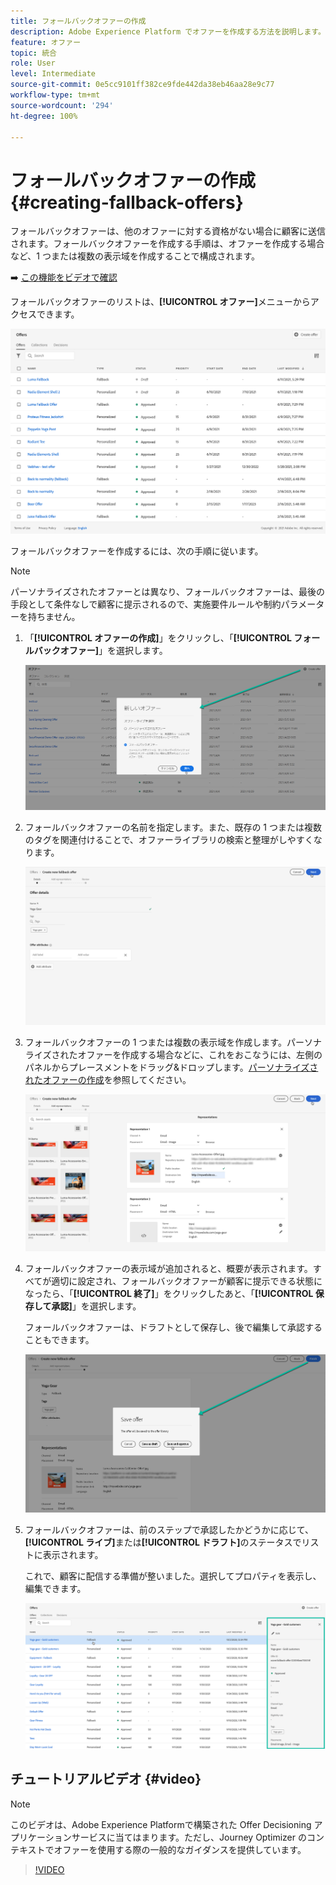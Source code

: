 ```yaml
---
title: フォールバックオファーの作成
description: Adobe Experience Platform でオファーを作成する方法を説明します。
feature: オファー
topic: 統合
role: User
level: Intermediate
source-git-commit: 0e5cc9101ff382ce9fde442da38eb46aa28e9c77
workflow-type: tm+mt
source-wordcount: '294'
ht-degree: 100%

---
```


# フォールバックオファーの作成 {#creating-fallback-offers}

フォールバックオファーは、他のオファーに対する資格がない場合に顧客に送信されます。フォールバックオファーを作成する手順は、オファーを作成する場合など、1 つまたは複数の表示域を作成することで構成されます。

➡️ [この機能をビデオで確認](#video)

フォールバックオファーのリストは、**[!UICONTROL オファー]**&#x200B;メニューからアクセスできます。

![](../../assets/offers_list.png)

フォールバックオファーを作成するには、次の手順に従います。

>[!NOTE]
>
>パーソナライズされたオファーとは異なり、フォールバックオファーは、最後の手段として条件なしで顧客に提示されるので、実施要件ルールや制約パラメーターを持ちません。

1. 「**[!UICONTROL オファーの作成]**」をクリックし、「**[!UICONTROL フォールバックオファー]**」を選択します。

   ![](../../assets/create_fallback.png)

1. フォールバックオファーの名前を指定します。また、既存の 1 つまたは複数のタグを関連付けることで、オファーライブラリの検索と整理がしやすくなります。

   ![](../../assets/fallback_details.png)

1. フォールバックオファーの 1 つまたは複数の表示域を作成します。パーソナライズされたオファーを作成する場合などに、これをおこなうには、左側のパネルからプレースメントをドラッグ&amp;ドロップします。[パーソナライズされたオファーの作成](../offer-library/creating-personalized-offers.md)を参照してください。

   ![](../../assets/fallback_content.png)

1. フォールバックオファーの表示域が追加されると、概要が表示されます。すべてが適切に設定され、フォールバックオファーが顧客に提示できる状態になったら、「**[!UICONTROL 終了]**」をクリックしたあと、「**[!UICONTROL 保存して承認]**」を選択します。

   フォールバックオファーは、ドラフトとして保存し、後で編集して承認することもできます。

   ![](../../assets/fallback_review.png)

1. フォールバックオファーは、前のステップで承認したかどうかに応じて、**[!UICONTROL ライブ]**&#x200B;または&#x200B;**[!UICONTROL ドラフト]**&#x200B;のステータスでリストに表示されます。

   これで、顧客に配信する準備が整いました。選択してプロパティを表示し、編集できます。<!-- no suppression? -->

   ![](../../assets/fallback_created.png)

## チュートリアルビデオ {#video}

>[!NOTE]
>
>このビデオは、Adobe Experience Platformで構築された Offer Decisioning アプリケーションサービスに当てはまります。ただし、Journey Optimizer のコンテキストでオファーを使用する際の一般的なガイダンスを提供しています。

>[!VIDEO](https://video.tv.adobe.com/v/329383?quality=12)
